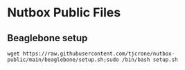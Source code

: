 # Nutbox Public Files


## Beaglebone setup
```
wget https://raw.githubusercontent.com/tjcrone/nutbox-public/main/beaglebone/setup.sh;sudo /bin/bash setup.sh
```
